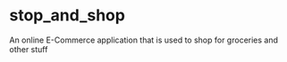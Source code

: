 # stop_and_shop

An online E-Commerce application that is used to shop for groceries and other stuff
